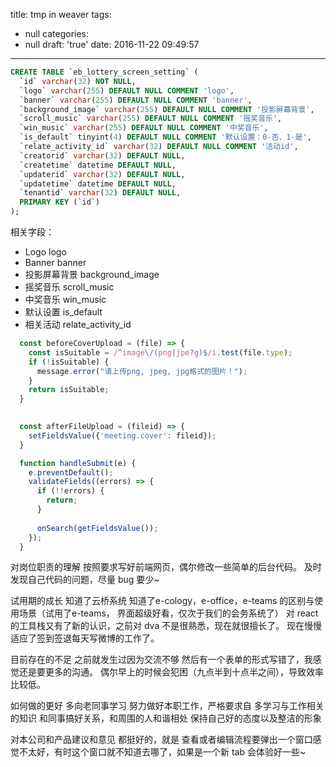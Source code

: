 title: tmp in weaver
tags:
  - null
categories:
  - null
draft: 'true'
date: 2016-11-22 09:49:57
---

```sql
CREATE TABLE `eb_lottery_screen_setting` (
  `id` varchar(32) NOT NULL,
  `logo` varchar(255) DEFAULT NULL COMMENT 'logo',
  `banner` varchar(255) DEFAULT NULL COMMENT 'banner',
  `background_image` varchar(255) DEFAULT NULL COMMENT '投影屏幕背景',
  `scroll_music` varchar(255) DEFAULT NULL COMMENT '摇奖音乐',
  `win_music` varchar(255) DEFAULT NULL COMMENT '中奖音乐',
  `is_default` tinyint(4) DEFAULT NULL COMMENT '默认设置：0-否、1-是',
  `relate_activity_id` varchar(32) DEFAULT NULL COMMENT '活动id',
  `creatorid` varchar(32) DEFAULT NULL,
  `createtime` datetime DEFAULT NULL,
  `updaterid` varchar(32) DEFAULT NULL,
  `updatetime` datetime DEFAULT NULL,
  `tenantid` varchar(32) DEFAULT NULL,
  PRIMARY KEY (`id`)
);
```

相关字段：
* Logo logo
* Banner banner
* 投影屏幕背景 background_image
* 摇奖音乐 scroll_music
* 中奖音乐 win_music
* 默认设置 is_default
* 相关活动 relate_activity_id


```js
  const beforeCoverUpload = (file) => {
    const isSuitable = /^image\/(png|jpe?g)$/i.test(file.type);
    if (!isSuitable) {
      message.error("请上传png, jpeg, jpg格式的图片！");
    }
    return isSuitable;
  }

  
  const afterFileUpload = (fileid) => {
    setFieldsValue({'meeting.cover': fileid});
  }

  function handleSubmit(e) {
    e.preventDefault();
    validateFields((errors) => {
      if (!!errors) {
        return;
      }
      
      onSearch(getFieldsValue());
    });
  }


```


对岗位职责的理解
按照要求写好前端网页，偶尔修改一些简单的后台代码。
及时发现自己代码的问题，尽量 bug 要少~

试用期的成长
知道了云桥系统
知道了e-cology，e-office，e-teams 的区别与使用场景（试用了e-teams， 界面超级好看，仅次于我们的会务系统了）
对 react 的工具栈又有了新的认识，之前对 dva 不是很熟悉，现在就很擅长了。
现在慢慢适应了签到签退每天写微博的工作了。


目前存在的不足
之前就发生过因为交流不够 然后有一个表单的形式写错了，我感觉还是要更多的沟通。
偶尔早上的时候会犯困（九点半到十点半之间），导致效率比较低。


如何做的更好
多向老同事学习
努力做好本职工作，严格要求自
多学习与工作相关的知识
和同事搞好关系，和周围的人和谐相处
保持自己好的态度以及整洁的形象

对本公司和产品建议和意见
都挺好的，就是 查看或者编辑流程要弹出一个窗口感觉不太好，有时这个窗口就不知道去哪了，如果是一个新 tab 会体验好一些~



